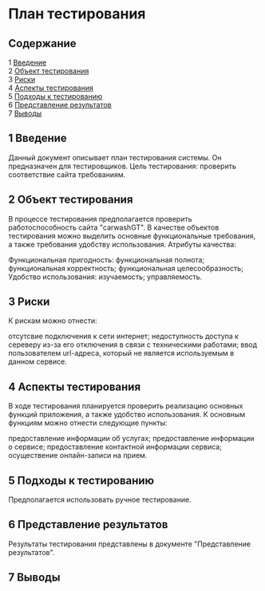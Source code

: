 # План тестирования
## Cодержание
1 [Введение]()\
2 [Объект тестирования]()\
3 [Риски]()\
4 [Аспекты тестирования]()\
5 [Подходы к тестированию]()\
6 [Представление результатов]()\
7 [Выводы]()

## 1 Введение
Данный документ описывает план тестирования системы. Он предназначен для тестировщиков. Цель тестирования: проверить соответствие сайта требованиям.

## 2 Объект тестирования
В процессе тестирования предполагается проверить работоспособность сайта "carwashGT".
В качестве объектов тестирования можно выделить основные функциональные требования, а также требования удобству использования.
Атрибуты качества:

Функциональная пригодность:
функциональная полнота;
функциональная корректность;
функциональная целесообразность;
Удобство использования:
изучаемость;
управляемость.
## 3 Риски
К рискам можно отнести:

отсутсвие подключения к сети интернет;
недоступность доступа к сереверу из-за его отключения в связи с техническими работами;
ввод пользователем url-адреса, который не является используемым в данном сервисе.
## 4 Аспекты тестирования
В ходе тестирования планируется проверить реализацию основных функций приложения, а также удобство использования.
К основным функциям можно отнести следующие пункты:

предоставление информации об услугах;
предоставление информации о сервисе;
предоставление контактной информации сервиса;
осуществение онлайн-записи на прием.
## 5 Подходы к тестированию
Предполагается использовать ручное тестирование.

## 6 Представление результатов
Результаты тестирования представлены в документе "Представление результатов".

## 7 Выводы

